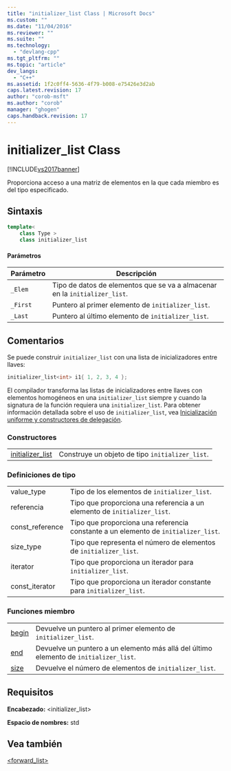 ```yaml
---
title: "initializer_list Class | Microsoft Docs"
ms.custom: ""
ms.date: "11/04/2016"
ms.reviewer: ""
ms.suite: ""
ms.technology: 
  - "devlang-cpp"
ms.tgt_pltfrm: ""
ms.topic: "article"
dev_langs: 
  - "C++"
ms.assetid: 1f2c0ff4-5636-4f79-b008-e75426e3d2ab
caps.latest.revision: 17
author: "corob-msft"
ms.author: "corob"
manager: "ghogen"
caps.handback.revision: 17
---
```

# initializer_list Class
[!INCLUDE[vs2017banner](../assembler/inline/includes/vs2017banner.md)]

Proporciona acceso a una matriz de elementos en la que cada miembro es del tipo especificado.  
  
## Sintaxis  
  
```cpp  
template<  
    class Type >  
    class initializer_list  
```  
  
#### Parámetros  
  
|Parámetro|Descripción|  
|---------------|-----------------|  
|`_Elem`|Tipo de datos de elementos que se va a almacenar en la `initializer_list`.|  
|`_First`|Puntero al primer elemento de `initializer_list`.|  
|`_Last`|Puntero al último elemento de `initializer_list`.|  
  
## Comentarios  
 Se puede construir `initializer_list` con una lista de inicializadores entre llaves:  
  
```cpp  
initializer_list<int> i1{ 1, 2, 3, 4 };  
```  
  
 El compilador transforma las listas de inicializadores entre llaves con elementos homogéneos en una `initializer_list` siempre y cuando la signatura de la función requiera una `initializer_list`.  Para obtener información detallada sobre el uso de `initializer_list`, vea [Inicialización uniforme y constructores de delegación](../cpp/uniform-initialization-and-delegating-constructors.md).  
  
### Constructores  
  
|||  
|-|-|  
|[initializer\_list](../Topic/forward_list::forward_list.md)|Construye un objeto de tipo `initializer_list`.|  
  
### Definiciones de tipo  
  
|||  
|-|-|  
|value\_type|Tipo de los elementos de `initializer_list`.|  
|referencia|Tipo que proporciona una referencia a un elemento de `initializer_list`.|  
|const\_reference|Tipo que proporciona una referencia constante a un elemento de `initializer_list`.|  
|size\_type|Tipo que representa el número de elementos de `initializer_list`.|  
|iterator|Tipo que proporciona un iterador para `initializer_list`.|  
|const\_iterator|Tipo que proporciona un iterador constante para `initializer_list`.|  
  
### Funciones miembro  
  
|||  
|-|-|  
|[begin](../Topic/initializer_list::begin.md)|Devuelve un puntero al primer elemento de `initializer_list`.|  
|[end](../Topic/initializer_list::end.md)|Devuelve un puntero a un elemento más allá del último elemento de `initializer_list`.|  
|[size](../Topic/initializer_list::size.md)|Devuelve el número de elementos de `initializer_list`.|  
  
## Requisitos  
 **Encabezado:** \<initializer\_list\>  
  
 **Espacio de nombres:** std  
  
## Vea también  
 [\<forward\_list\>](../standard-library/forward-list.md)